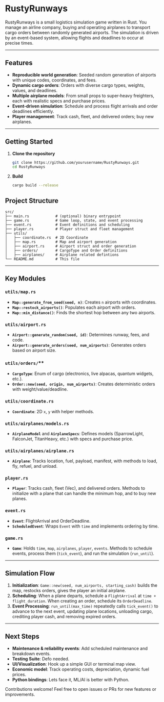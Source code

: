 # RustyRunways

RustyRunways is a small logistics simulation game written in Rust. You manage an airline company, buying and operating airplanes to transport cargo orders between randomly generated airports. The simulation is driven by an event-based system, allowing flights and deadlines to occur at precise times.

---

## Features

* **Reproducible world generation**: Seeded random generation of airports with unique codes, coordinates, and fees.
* **Dynamic cargo orders**: Orders with diverse cargo types, weights, values, and deadlines.
* **Multiple airplane models**: From small props to super‑heavy freighters, each with realistic specs and purchase prices.
* **Event-driven simulation**: Schedule and process flight arrivals and order deadlines efficiently.
* **Player management**: Track cash, fleet, and delivered orders; buy new airplanes.

---

## Getting Started

1. **Clone the repository**

   ```bash
   git clone https://github.com/yourusername/RustyRunways.git
   cd RustyRunways
   ```

2. **Build**

   ```bash
   cargo build --release
   ```


## Project Structure

```text
src/
├── main.rs            # (optional) binary entrypoint
├── game.rs            # Game loop, state, and event processing
├── event.rs           # Event definitions and scheduling
├── player.rs          # Player struct and fleet management
├── utils/
│   ├── coordinate.rs  # 2D Coordinate
│   ├── map.rs         # Map and airport generation
│   ├── airport.rs     # Airport struct and order generation
│   ├── orders/        # CargoType and Order definitions
│   ├── airplanes/     # Airplane related defintions 
└── README.md          # This file
```

---

## Key Modules

### `utils/map.rs`

* **`Map::generate_from_seed(seed, n)`**: Creates `n` airports with coordinates.
* **`Map::restock_airports()`**: Populates each airport with orders.
* **`Map::min_distance()`**: Finds the shortest hop between any two airports.

### `utils/airport.rs`

* **`Airport::generate_random(seed, id)`**: Determines runway, fees, and code.
* **`Airport::generate_orders(seed, num_airports)`**: Generates orders based on airport size.

### `utils/orders/`\*\*

* **`CargoType`**: Enum of cargo (electronics, live alpacas, quantum widgets, etc.).
* **`Order::new(seed, origin, num_airports)`**: Creates deterministic orders with weight/value/deadline.

### `utils/coordinate.rs`

* **`Coordinate`**: 2D `x`, `y` with helper methods.

### `utils/airplanes/models.rs`

* **`AirplaneModel`** and **`AirplaneSpecs`**: Defines models (SparrowLight, FalconJet, TitanHeavy, etc.) with specs and purchase price.

### `utils/airplanes/airplane.rs`

* **`Airplane`**: Tracks location, fuel, payload, manifest, with methods to load, fly, refuel, and unload.

### `player.rs`

* **`Player`**: Tracks cash, fleet (Vec<Airplane>), and delivered orders. Methods to initialize with a plane that can handle the minimum hop, and to buy new planes.

### `event.rs`

* **`Event`**: FlightArrival and OrderDeadline.
* **`ScheduledEvent`**: Wraps `Event` with `time` and implements ordering by time.

### `game.rs`

* **`Game`**: Holds `time`, `map`, `airplanes`, `player`, `events`. Methods to schedule events, process them (`tick_event`), and run the simulation (`run_until`).

---

## Simulation Flow

1. **Initialization**: `Game::new(seed, num_airports, starting_cash)` builds the map, restocks orders, gives the player an initial airplane.
2. **Scheduling**: When a plane departs, schedule a `FlightArrival` at `time + flight_duration`. When creating an order, schedule its `OrderDeadline`.
3. **Event Processing**: `run_until(max_time)` repeatedly calls `tick_event()` to advance to the next event, updating plane locations, unloading cargo, crediting player cash, and removing expired orders.

---

## Next Steps

* **Maintenance & reliability events**: Add scheduled maintenance and breakdown events.
* **Testing Suite**: Defo needed.
* **UI/Visualization**: Hook up a simple GUI or terminal map view.
* **Economic model**: Track operating costs, depreciation, dynamic fuel prices.
* **Python bindings**: Lets face it, ML/AI is better with Python.

Contributions welcome! Feel free to open issues or PRs for new features or improvements.
